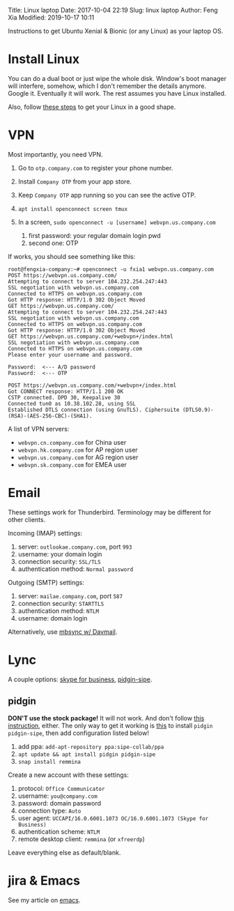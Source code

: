 Title: Linux laptop
Date: 2017-10-04 22:19
Slug: linux laptop
Author: Feng Xia
Modified: 2019-10-17 10:11


Instructions to get Ubuntu Xenial & Bionic (or any Linux) as your laptop OS.

# Install Linux

You can do a dual boot or just wipe the whole disk. Window's boot
manager will interfere, somehow, which I don't remember the details
anymore. Google it. Eventually it will work. The rest assumes you have
Linux installed.

Also, follow [these steps][6] to get your Linux in a good shape.

# VPN

Most importantly, you need VPN.

1. Go to `otp.company.com` to register your phone number.
2. Install `Company OTP` from your app store.
3. Keep `Company OTP` app running so you can see the active OTP.
4. `apt install openconnect screen tmux`
5. In a screen, `sudo openconnect -u [username] webvpn.us.company.com`

    1. first password: your regular domain login pwd
    2. second one: OTP

If works, you should see something like this:

```shell
root@fengxia-company:~# openconnect -u fxia1 webvpn.us.company.com
POST https://webvpn.us.company.com/
Attempting to connect to server 104.232.254.247:443
SSL negotiation with webvpn.us.company.com
Connected to HTTPS on webvpn.us.company.com
Got HTTP response: HTTP/1.0 302 Object Moved
GET https://webvpn.us.company.com/
Attempting to connect to server 104.232.254.247:443
SSL negotiation with webvpn.us.company.com
Connected to HTTPS on webvpn.us.company.com
Got HTTP response: HTTP/1.0 302 Object Moved
GET https://webvpn.us.company.com/+webvpn+/index.html
SSL negotiation with webvpn.us.company.com
Connected to HTTPS on webvpn.us.company.com
Please enter your username and password.

Password:  <--- A/D password
Password:  <--- OTP

POST https://webvpn.us.company.com/+webvpn+/index.html
Got CONNECT response: HTTP/1.1 200 OK
CSTP connected. DPD 30, Keepalive 30
Connected tun0 as 10.38.102.28, using SSL
Established DTLS connection (using GnuTLS). Ciphersuite (DTLS0.9)-(RSA)-(AES-256-CBC)-(SHA1).
```

A list of VPN servers:

- `webvpn.cn.company.com`   for China user
- `webvpn.hk.company.com`   for AP region user
- `webvpn.us.company.com`   for AG region user
- `webvpn.sk.company.com`   for EMEA user​    

# Email

These settings work for Thunderbird. Terminology may be different for
other clients.

Incoming (IMAP) settings:

   1. server: `outlookae.company.com`, port `993`
   2. username: your domain login
   3. connection security: `SSL/TLS`
   4. authentication method: `Normal password`

Outgoing (SMTP) settings:

   1. server: `mailae.company.com`, port `587`
   2. connection security: `STARTTLS`
   3. authentication method: `NTLM`
   4. username: domain login

Alternatively, use [mbsync w/ Davmail][3].

# Lync

A couple options: [skype for business][1], [pidgin-sipe][2].


## pidgin

**DON'T use the stock package!** It will not work. And don't follow
[this instruction][4], either.  The only way to get it working is
[this][2] to install `pidgin pidgin-sipe`, then add configuration
listed below!

1. add ppa: `add-apt-repository ppa:sipe-collab/ppa`
2. `apt update && apt install pidgin pidgin-sipe`
2. `snap install remmina` 

Create a new account with these settings:

1. protocol: `Office Communicator`
2. username: `you@company.com`
3. password: domain password
4. connection type: `Auto`
5. user agent: `UCCAPI/16.0.6001.1073 OC/16.0.6001.1073 (Skype for Business)`
6. authentication scheme: `NTLM`
7. remote desktop client: `remmina` (or `xfreerdp`)

Leave everything else as default/blank.

# jira & Emacs

See my article on [emacs][6].


[1]: https://www.skype.com/en/download-skype/skype-for-computer/
[2]: https://launchpad.net/~sipe-collab/+archive/ubuntu/ppa
[3]: {filename}/dev/mbsyc.md
[4]: http://sipe.sourceforge.net/install/
[5]: {filename}/dev/my%20system.md
[6]: {filename}/dev/emacs.md
